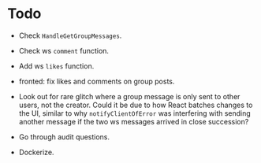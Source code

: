# Todo

- Check `HandleGetGroupMessages`.
- Check ws `comment` function.

- Add ws `likes` function.

- fronted: fix likes and comments on group posts.

- Look out for rare glitch where a group message is only sent to other users, not the creator. Could it be due to how React batches changes to the UI, similar to why `notifyClientOfError` was interfering with sending another message if the two ws messages arrived in close succession?

- Go through audit questions.
- Dockerize.
